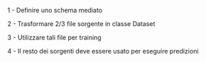 1 - Definire uno schema mediato

2 - Trasformare 2/3 file sorgente in classe Dataset 

3 - Utilizzare tali file per training

4 - Il resto dei sorgenti deve essere usato per eseguire predizioni